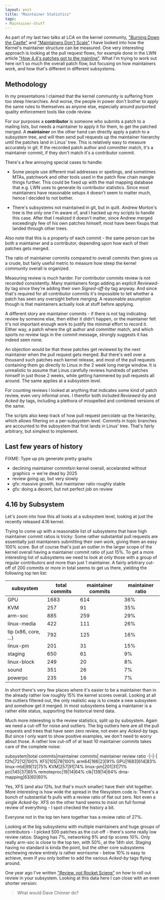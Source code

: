 ```yaml
---
layout: post
title: "Maintainer Statistics"
tags:
- Maintainer-Stuff
---
```

As part of my last two talks at LCA on the kernel community, ["Burning Down the
Castle"](/2018/02/lca-sydney.html) and ["Maintainers Don't
Scale"](/2017/01/maintainers-dont-scale.html) I have looked into how the Kernel's
maintainer structure can be measured. One very interesting approach is looking
at the pull request flows, for example done in the LWN article ["How 4.4's
patches got to the mainline"](https://lwn.net/Articles/670209/). What I'm trying
to work out here isn't so much the overall patch flow, but focusing on how
maintainers work, and how that's different in different subsystems.

<!--more-->

## Methodology

In my presentations I claimed that the kernel community is suffering from too
steep hierarchies. And worse, the people in power don't bother to apply the same
rules to themselves as anyone else, especially around purported quality
enforcement tools like code review.

For our purposes a **contributor** is someone who submits a patch to a mailing
lists, but needs a maintainer to apply it for them, to get the patched merged. A
**maintainer** on the other hand can directly apply a patch to a subsystem
tree, and will then send pull requests up the maintainer hierarchy until the
patches land in Linus' tree. This is relatively easy to measure accurately in
git: If the recorded patch author and committer match, it's a maintainer commit,
if they don't match it's a contributor commit.

There's a few annoying special cases to handle:

- Some people use different mail addresses or spellings, and sometimes MTAs,
  patchwork and other tools used in the patch flow chain mangle things further.
  This could be fixed up with the mail mapping database that e.g. LWN uses to
  generate its contributor statistics. Since most maintainers have
  reasonable setups it doesn't seem to matter much, hence I decided to not
  bother.

- There's subsystems not maintained in git, but in quilt. Andrew Morton's tree
  is the only one I'm aware of, and I hacked up my scripts to handle this case.
  After that I realized it doesn't matter, since Andrew merged exceedingly few
  of his own patches himself, most have been fixups that landed through other
  trees.

Also note that this is a property of each commit - the same person can be both
a maintainer and a contributor, depending upon how each of their patches gets
merged.

The ratio of maintainer commits compared to overall commits then gives us a
crude, but fairly useful metric to measure how steep the kernel community
overall is organized.

Measuring review is much harder. For contributor commits review is not recorded
consistently. Many maintainers forgo adding an explicit *Reviewed-by* tag since
they're adding their own *Signed-off-by* tag anyway. And since that's required
for all contributor commits it's impossible to tell whether a patch has seen
any oversight before merging. A reasonable assumption though is that maintainers
actually look at stuff before applying.

A different story are maintainer commits - if there is not tag indicating
review by someone else, then either it didn't happen, or the maintainer felt
it's not important enough work to justify the minimal effort to record it.
Either way, a patch where the git author and committer match, and which sports
no review tags in the commit message, strongly suggests it has indeed seen none.

An objection would be that these patches get reviewed by the next maintainer
when the pull request gets merged. But there's well over a thousand such patches
each kernel release, and most of the pull requests containing them go directly
to Linus in the 2 week long merge window. It is unrealistic to assume that Linus
carefully reviews hundreds of patches himself in just those 2 weeks, while
getting hammered by pull requests all around. The same applies at a subsystem
level.

For counting reviews I looked at anything that indicates some kind of patch
review, even very informal ones. I therefor both included *Reviewed-by* and
*Acked-by* tags, including a plethora of misspelled and combined versions of the
same.

The scripts also keep track of how pull request percolate
up the hierarchy, which allows filtering on a per-subsystem level. Commits in
topic branches are accounted to the subsystem that first lands in Linus' tree.
That's fairly arbitrary, but simplest to implement.

## Last few years of history

FIXME: Type up pls generate pretty graphs

- declining maintainer commitsin kernel overall, accelarated without graphics ->
  we're dead by 2025
- review going up, but very slowly
- gfx: massive growth, but maintainer ratio roughly stable
- gfx: doing a decent, but not perfect job on review

## 4.16 by Subsystem

Let's zoom into how this all looks at a subsystem level, looking at just the
recently released 4.16 kernel.

Trying to come up with a reasonable list of subsystems that have high maintainer
commit ratios is tricky: Some rather substantial pull requests are essentially
just maintainers submitting their own work, giving them an easy 100% score. But
of course that's just an outlier in the larger scope of the kernel overall
having a maintainer commit ratio of just 15%. To get a more interesting list of
subsystems we need to look at only those with a group of regular contributors
and more than just 1 maintainer. A fairly arbitrary cut-off of 200 commits or
more in total seems to get us there, yielding the following top ten list:

subsystem|total commits|maintainer commits| maintainer ratio
-|-|-|-
GPU|1683|614|36%
KVM|257|91|35%
arm-soc|885|259|29%
linux-media|422|111|26%
tip (x86, core, ...)|792|125|16%
linux-pm|201|31|15%
staging|650|61|9%
linux-block|249|20|8%
sound|351|26|7%
powerpc|235|16|7%

In short there's very few places where it's easier to be a maintainer than in
the already rather low roughly 15% the kernel scores overall. Looking at all the
outliers filtered out, the only realistic way is to create a new subsystem and
somehow get it merged. In most subsystems being a maintainer is a rather elite
status, supporting the historical trend data.

Much more interesting is the review statistics, split up by subsystem. Again we
need a cut-off for noise and outliers. The big outliers here are all the pull
requests and trees that have seen zero review, not even any *Acked-by* tags. But
since I only want to show positive examples, we don't need to worry about those.
A rather low cut-off of at least 10 maintainer commits takes care of the
complete noise:

subsystem|total commits|maintainer commits| maintainer review ratio
-|-|-|
f2fs|72|12|100%
XFS|105|78|100%
arm64|166|23|91%
GPU|1683|614|83%
linux-mtd|99|12|75%
KVM|257|91|74%
linux-pm|201|31|71%
pci|145|37|65%
remoteproc|19|14|64%
clk|139|14|64%
dma-mapping|63|60|60%


Yes, XFS (and also f2fs, but that's much smaller) have their shit together. More
interesting is how wide the spread in the filesystem code is: There's a bunch of
substantial fs pulls with a review ratio of flat out zero. Not even a single
*Acked-by*. XFS on the other hand seems to insist on full formal review of
everything - I spot checked the history a bit.

Everyone not in the top ten here together has a review ratio of 27%.

Looking at the big subsystems with multiple maintainers and huge groups of
contributors - I picked 500 patches as the cut-off - there's some really low
review ratios: Staging has 7%, networking 9% and tip scores 10%. Only really
arm-soc is close to the top ten, with 50%, at the 14th slot. Staging having no
standard is kinda the point, but the other core subsystems eschewing review
entirely is rather worrisome - below 10% is easy to achieve, even if you only
bother to add the various *Acked-by* tags flying around.

One year ago I've written ["Review, not Rocket
Sciene"](/2017/04/review-howto.html) on how to roll out review in your
subsystem. Looking at this data here I can close with an even shorter version:

<blockquote>What would Dave Chinner do?</blockquote>
